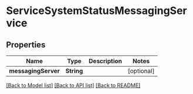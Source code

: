 # ServiceSystemStatusMessagingService

## Properties
Name | Type | Description | Notes
------------ | ------------- | ------------- | -------------
**messagingServer** | **String** |  | [optional] 

[[Back to Model list]](../README.md#documentation-for-models) [[Back to API list]](../README.md#documentation-for-api-endpoints) [[Back to README]](../README.md)


